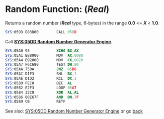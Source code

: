# Random Function: (*Real*) 

Returns a random number (***Real*** type, 6-bytes) in the range **0.0** <= ***X*** < **1.0**.

```nasm
SYS:059D E83D00        CALL	05DD
```

Call **[SYS:05DD Random Number Generator Engine](RANDOM-ENGINE.md)**.

```nasm
SYS:05A0 93            XCHG	BX,AX
SYS:05A1 B88000        MOV	AX,0080
SYS:05A4 B92000        MOV	CX,0020
SYS:05A7 F6C680        TEST	DH,80
SYS:05AA 750A          JNZ	05B6
SYS:05AC D1E3          SHL	BX,1
SYS:05AE D1D2          RCL	DX,1
SYS:05B0 FEC8          DEC	AL
SYS:05B2 E2F3          LOOP	05A7
SYS:05B4 32C0          XOR	AL,AL
SYS:05B6 80E67F        AND	DH,7F
SYS:05B9 CB            RETF
```

See also: [SYS:05DD Random Number Generator Engine](RANDOM-ENGINE.md) or go [back](../../README.md)
